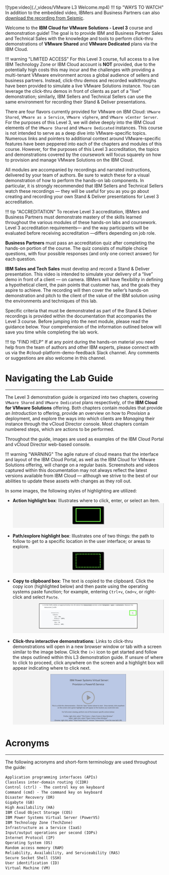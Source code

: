 ![type:video](./_videos/VMware L3 Welcome.mp4)
!!! tip "WAYS TO WATCH"
    In addition to the embedded video, IBMers and Business Partners can also <a href="https://ibm.seismic.com/Link/Content/DCFGW2RT6jVGm82VTDMJ6TdDJC4V" target="_blank">download the recording from Seismic</a>.

Welcome to the **IBM Cloud for VMware Solutions - Level 3** course and demonstration guide! The goal is to provide IBM and Business Partner Sales and Technical Sales with the knowledge and tools to perform click-thru demonstrations of **VMware Shared** and **VMware Dedicated** plans via the IBM Cloud.

!!! warning "LIMITED ACCESS"
    For this Level 3 course, full access to a live IBM Technology Zone or IBM Cloud account is **NOT** provided, due to the potentially high costs this may incur and the challenges with providing a multi-tenant VMware environment across a global audience of sellers and business partners. Instead, click-thru demos and recorded walkthroughs have been provided to simulate a live VMware Solutions instance. You can leverage the click-thru demos in front of clients as part of a "live" demonstration; similarly, IBM Sellers and Technical Sellers can use the same environment for recording their Stand & Deliver presentations.

There are four flavors currently provided for VMware on IBM Cloud: ```VMware Shared```, ```VMware as a Service```, ```VMware vSphere```, and ```VMware vCenter Server```. For the purposes of this Level 3, we will delve deeply into the IBM Cloud elements of the ```VMware Shared``` and ```VMware Dedicated``` instances. This course is not intended to serve as a deep dive into VMware-specific topics. Numerous links and pointers to additional context around VMware-specific features have been peppered into each of the chapters and modules of this course. However, for the purposes of this Level 3 accreditation, the topics and demonstrations covered by the coursework will focus squarely on how to provision and manage VMware Solutions on the IBM Cloud.

All modules are accompanied by recordings and narrated instructions, delivered by your team of authors. Be sure to watch these for a visual demonstration of how to perform the hands-on lab components. In particular, it is strongly recommended that IBM Sellers and Technical Sellers watch these recordings — they will be useful for you as you go about creating and recording your own Stand & Deliver presentations for Level 3 accreditation.

!!! tip "ACCREDITATION"
    To receive Level 3 accreditation, IBMers and Business Partners must demonstrate mastery of the skills learned throughout the various modules of these hands-on labs and coursework. Level 3 accreditation requirements— and the way participants will be evaluated before receiving accreditation —differs depending on job role.

**Business Partners** must pass an accreditation quiz after completing the hands-on portion of the course. The quiz consists of multiple choice questions, with four possible responses (and only one correct answer) for each question.

**IBM Sales and Tech Sales** must develop and record a Stand & Deliver presentation. This video is intended to simulate your delivery of a “live” demo in front of a client — on camera. IBMers will have flexibility in defining a hypothetical client, the pain points that customer has, and the goals they aspire to achieve. The recording will then cover the seller’s hands-on demonstration and pitch to the client of the value of the IBM solution using the environments and techniques of this lab.

Specific criteria that must be demonstrated as part of the Stand & Deliver recordings is provided within the documentation that accompanies the Level 3 course. Before jumping into the next module, please read the guidance below. Your comprehension of the information outlined below will save you time while completing the lab work.

!!! tip "FIND HELP"
    If at any point during the hands-on material you need help from the team of authors and other IBM experts, please connect with us via the #cloud-platform-demo-feedback Slack channel. Any comments or suggestions are also welcome in this channel.

#
# Navigating the Lab Guide
-----------------------------

The Level 3 demonstration guide is organized into two chapters, covering ```VMware Shared``` and ```VMware Dedicated``` plans respectively, of the **IBM Cloud for VMware Solutions** offering. Both chapters contain modules that provide an *Introduction* to offering, provide an overview on how to *Provision* a deployment, and explore the ways into which clients are *Managing* their instance through the vCloud Director console. Most chapters contain numbered steps, which are actions to be performed.

Throughout the guide, images are used as examples of the IBM Cloud Portal and vCloud Director web-based console.

!!! warning "WARNING"
    The agile nature of cloud means that the interface and layout of the IBM Cloud Portal, as well as the IBM Cloud for VMware Solutions offering, will change on a regular basis. Screenshots and videos captured within this documentation may not always reflect the latest versions available from IBM Cloud — although we strive to the best of our abilities to update these assets with changes as they roll out.

In some images, the following styles of highlighting are utilized:

- **Action highlight box**: Illustrates where to click, enter, or select an item.
![](_attachments/welcome-1.png)

- **Path/explore highlight box**: Illustrates one of two things: the path to follow to get to a specific location in the user interface; or areas to explore.
![](_attachments/welcome-2.png)

- **Copy to clipboard box**: The text is copied to the clipboard. Click the copy icon (highlighted below) and then paste using the operating systems paste function; for example, entering ```Ctrl+v```, ```Cmd+v```, or right-click and select ```Paste```.
![](_attachments/welcome-3.png)

- **Click-thru interactive demonstrations**: Links to click-thru demonstrations will open in a new browser window or tab with a screen similar to the image below. Click the ```(>)``` icon to get started and follow the steps outlined within this L3 demonstration guide. If unsure of where to click to proceed, click anywhere on the screen and a highlight box will appear indicating where to click next.
![](_attachments/welcome-4.png)


#
# Acronyms
-----------------------------

The following acronyms and short-form terminology are used throughout the guide:
```
Application programming interfaces (APIs)
Classless inter-domain routing (CIDR)
Control (ctrl) - The control key on keyboard
Command (cmd) - The command key on keyboard
Disaster Recovery (DR)
Gigabyte (GB)
High Availability (HA)
IBM Cloud Object Storage (COS)
IBM Power Systems Virtual Server (PowerVS)
IBM Technology Zone (TechZone)
Infrastructure as a Service (IaaS)
Input/output operations per second (IOPs)
Internet Protocol (IP)
Operating System (OS)
Random access memory (RAM)
Reliability, Availability, and Serviceability (RAS)
Secure Socket Shell (SSH)
User identification (ID)
Virtual Machine (VM)
```
